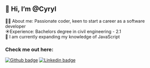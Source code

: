 ## 👋 Hi, I’m @Cyryl

👨‍💻 About me: Passionate coder, keen to start a career as a software developer\
☀️Experience: Bachelors degree in civil engineering - 2.1\
🌱 I am currently expanding my knowledge of JavaScript

### Check me out here:
<a href="https://github.com/CyrylG/CV" target="_blank"><img src="https://img.shields.io/badge/-github_cv-56A700?logo=github&logoColor=white&style=for-the-badge" alt="Github badge" /></a>
<a href="https://www.linkedin.com/in/cyryl-gotkowicz-382bb0194/" target="_blank"><img src="https://img.shields.io/badge/-LinkedIn-0A66C2?logo=linkedin&style=for-the-badge" alt="Linkedin badge" /></a>

<!---
CyrylG/CyrylG is a ✨ special ✨ repository because its `README.md` (this file) appears on your GitHub profile.
You can click the Preview link to take a look at your changes.
--->
